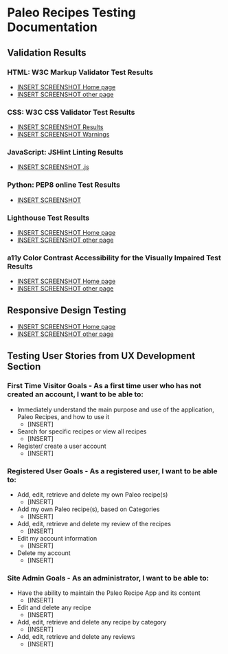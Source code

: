 # Paleo Recipes Testing Documentation



## Validation Results
### HTML: W3C Markup Validator Test Results
* [INSERT SCREENSHOT Home page]()
* [INSERT SCREENSHOT other page]()
### CSS: W3C CSS Validator Test Results
* [INSERT SCREENSHOT Results]()
* [INSERT SCREENSHOT Warnings]()
### JavaScript: JSHint Linting Results
* [INSERT SCREENSHOT .js]()
### Python: PEP8 online Test Results
* [INSERT SCREENSHOT]()
### Lighthouse Test Results
* [INSERT SCREENSHOT Home page]()
* [INSERT SCREENSHOT other page]()
### a11y Color Contrast Accessibility for the Visually Impaired Test Results
* [INSERT SCREENSHOT Home page]()
* [INSERT SCREENSHOT other page]()

## Responsive Design Testing
* [INSERT SCREENSHOT Home page]()
* [INSERT SCREENSHOT other page]()

## Testing User Stories from UX Development Section
### First Time Visitor Goals - As a first time user who has not created an account, I want to be able to:
* Immediately understand the main purpose and use of the application, Paleo Recipes, and how to use it
    * [INSERT]
* Search for specific recipes or view all recipes
    * [INSERT]
* Register/ create a user account
    * [INSERT]
### Registered User Goals - As a registered user, I want to be able to:
* Add, edit, retrieve and delete my own Paleo recipe(s)
    * [INSERT]
* Add my own Paleo recipe(s), based on Categories
    * [INSERT]
* Add, edit, retrieve and delete my review of the recipes
    * [INSERT]
* Edit my account information
    * [INSERT]
* Delete my account
    * [INSERT]
### Site Admin Goals - As an administrator, I want to be able to:
* Have the ability to maintain the Paleo Recipe App and its content
    * [INSERT]
* Edit and delete any recipe
    * [INSERT]
* Add, edit, retrieve and delete any recipe by category
    * [INSERT]
* Add, edit, retrieve and delete any reviews
    * [INSERT]